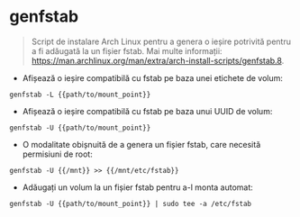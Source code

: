 # genfstab

> Script de instalare Arch Linux pentru a genera o ieșire potrivită pentru a fi adăugată la un fișier fstab.
> Mai multe informații: <https://man.archlinux.org/man/extra/arch-install-scripts/genfstab.8>.

- Afișează o ieșire compatibilă cu fstab pe baza unei etichete de volum:

`genfstab -L {{path/to/mount_point}}`

- Afișează o ieșire compatibilă cu fstab pe baza unui UUID de volum:

`genfstab -U {{path/to/mount_point}}`

- O modalitate obișnuită de a genera un fișier fstab, care necesită permisiuni de root:

`genfstab -U {{/mnt}} >> {{/mnt/etc/fstab}}`

- Adăugați un volum la un fișier fstab pentru a-l monta automat:

`genfstab -U {{path/to/mount_point}} | sudo tee -a /etc/fstab`
